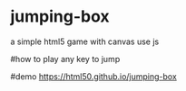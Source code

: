 # jumping-box
a simple html5 game with canvas use js

#how to play
any key to jump

#demo
https://html50.github.io/jumping-box


